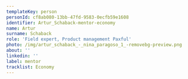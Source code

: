 ```yaml
---
templateKey: person
personId: cf8ab080-13bb-47fd-9583-0ecfb59e1608
identifier: Artur_Schaback-mentor-economy
name: Artur
surname: Schaback
role: 'Field expert, Product management Paxful'
photo: /img/artur_schaback_-_nina_paragoso_1_-removebg-preview.png
about: ''
linkedin: ''
label: mentor
tracklist: Economy
---
```

